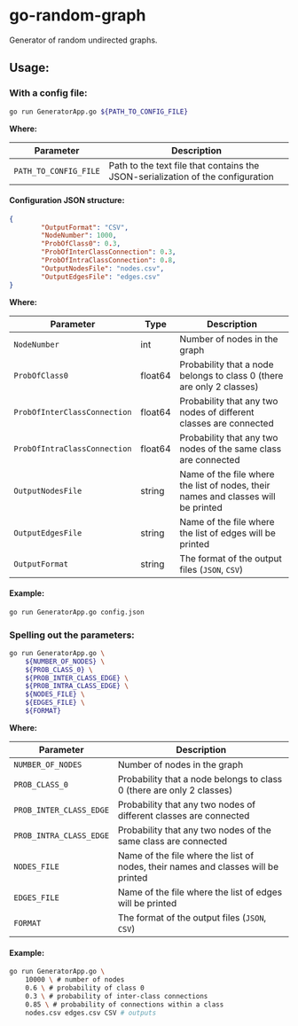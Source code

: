 # go-random-graph

Generator of random undirected graphs.

## Usage: 
### With a config file:

```bash
go run GeneratorApp.go ${PATH_TO_CONFIG_FILE}
```

**Where:**

|Parameter |Description|
|---|---|
|`PATH_TO_CONFIG_FILE` | Path to the text file that contains the JSON-serialization of the configuration|

#### Configuration JSON structure:

```json
{
        "OutputFormat": "CSV",
        "NodeNumber": 1000,
        "ProbOfClass0": 0.3,
        "ProbOfInterClassConnection": 0.3,
        "ProbOfIntraClassConnection": 0.8,
        "OutputNodesFile": "nodes.csv",
        "OutputEdgesFile": "edges.csv"
}
```

**Where:**

|Parameter |Type |Description |
|---|---|---|
|`NodeNumber` |int | Number of nodes in the graph | 
|`ProbOfClass0` |float64 | Probability that a node belongs to class 0 (there are only 2 classes)|
|`ProbOfInterClassConnection` |float64 | Probability that any two nodes of different classes are connected| 
|`ProbOfIntraClassConnection` |float64 | Probability that any two nodes of the same class are connected| 
|`OutputNodesFile` |string | Name of the file where the list of nodes, their names and classes will be printed| 
|`OutputEdgesFile` |string | Name of the file where the list of edges will be printed| 
|`OutputFormat` |string | The format of the output files (`JSON`, `CSV`)| 

#### Example:

```bash
go run GeneratorApp.go config.json
```

### Spelling out the parameters:

```bash
go run GeneratorApp.go \
    ${NUMBER_OF_NODES} \
    ${PROB_CLASS_0} \
    ${PROB_INTER_CLASS_EDGE} \
    ${PROB_INTRA_CLASS_EDGE} \
    ${NODES_FILE} \
    ${EDGES_FILE} \
    ${FORMAT}
```

**Where:**

|Parameter |Description |
|---|---|
|`NUMBER_OF_NODES` | Number of nodes in the graph | 
|`PROB_CLASS_0`| Probability that a node belongs to class 0 (there are only 2 classes)|
|`PROB_INTER_CLASS_EDGE`| Probability that any two nodes of different classes are connected| 
|`PROB_INTRA_CLASS_EDGE`| Probability that any two nodes of the same class are connected| 
|`NODES_FILE`| Name of the file where the list of nodes, their names and classes will be printed| 
|`EDGES_FILE`| Name of the file where the list of edges will be printed| 
|`FORMAT`| The format of the output files (`JSON`, `CSV`)| 

#### Example:

```bash
go run GeneratorApp.go \
    10000 \ # number of nodes
    0.6 \ # probability of class 0
    0.3 \ # probability of inter-class connections
    0.85 \ # probability of connections within a class
    nodes.csv edges.csv CSV # outputs
```
